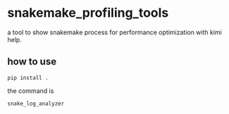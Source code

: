 # snakemake_profiling_tools
a tool to show snakemake process for performance optimization with kimi help.
## how to use
```
pip install .
```
the command is 
```
snake_log_analyzer
```
